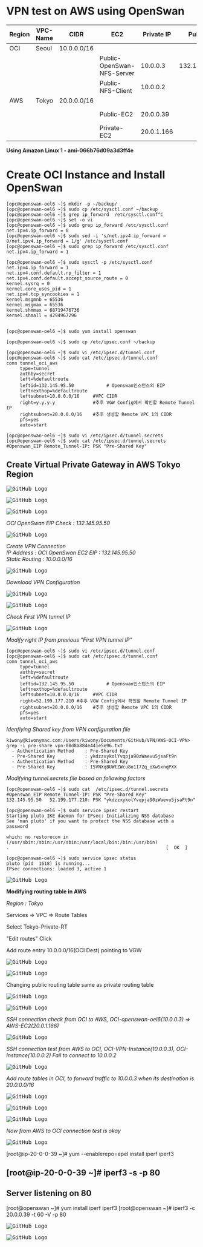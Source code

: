 # VPN test on AWS using OpenSwan

| Region | VPC-Name | CIDR        | EC2                        | Private IP | Public IP     | OS            |
| ------ | -------- | ----------- | -------------------------- | ---------- | ------------- | ------------- |
| OCI    | Seoul    | 10.0.0.0/16 |                            |            |               |               |
|        |          |             | Public-OpenSwan-NFS-Server | 10.0.0.3   | 132.145.95.50 | OEL6          |
|        |          |             | Public-NFS-Client          | 10.0.0.2   |               | OEL7          |
| AWS    | Tokyo    | 20.0.0.0/16 |                            |            |               |               |
|        |          |             | Public-EC2                 | 20.0.0.39  |               | Amazon Linux1 |
|        |          |             | Private-EC2                | 20.0.1.166 |               | Amazon Linux1 |


**Using Amazon Linux 1 - ami-066b76d09a3d3ff4e**


# Create OCI Instance and Install OpenSwan

```
[opc@openswan-oel6 ~]$ mkdir -p ~/backup/
[opc@openswan-oel6 ~]$ sudo cp /etc/sysctl.conf ~/backup
[opc@openswan-oel6 ~]$ grep ip_forward  /etc/sysctl.conf^C
[opc@openswan-oel6 ~]$ set -o vi
[opc@openswan-oel6 ~]$ sudo grep ip_forward /etc/sysctl.conf
net.ipv4.ip_forward = 0
[opc@openswan-oel6 ~]$ sudo sed -i 's/net.ipv4.ip_forward = 0/net.ipv4.ip_forward = 1/g' /etc/sysctl.conf
[opc@openswan-oel6 ~]$ sudo grep ip_forward /etc/sysctl.conf
net.ipv4.ip_forward = 1

[opc@openswan-oel6 ~]$ sudo sysctl -p /etc/sysctl.conf
net.ipv4.ip_forward = 1
net.ipv4.conf.default.rp_filter = 1
net.ipv4.conf.default.accept_source_route = 0
kernel.sysrq = 0
kernel.core_uses_pid = 1
net.ipv4.tcp_syncookies = 1
kernel.msgmnb = 65536
kernel.msgmax = 65536
kernel.shmmax = 68719476736
kernel.shmall = 4294967296


[opc@openswan-oel6 ~]$ sudo yum install openswan

[opc@openswan-oel6 ~]$ sudo cp /etc/ipsec.conf ~/backup

[opc@openswan-oel6 ~]$ sudo vi /etc/ipsec.d/tunnel.conf
[opc@openswan-oel6 ~]$ sudo cat /etc/ipsec.d/tunnel.conf
conn tunnel_oci_aws
     type=tunnel
     authby=secret
     left=%defaultroute
     leftid=132.145.95.50            # Openswan인스턴스의 EIP
     leftnexthop=%defaultroute
     leftsubnet=10.0.0.0/16     #VPC CIDR
     right=y.y.y.y              #추후 VGW Config에서 확인할 Remote Tunnel IP
     rightsubnet=20.0.0.0/16    #추후 생성할 Remote VPC 1의 CIDR
     pfs=yes
     auto=start

[opc@openswan-oel6 ~]$ sudo vi /etc/ipsec.d/tunnel.secrets
[opc@openswan-oel6 ~]$ sudo cat /etc/ipsec.d/tunnel.secrets
#Openswan_EIP Remote_Tunnel-IP: PSK "Pre-Shared Key"
```

## Create Virtual Private Gateway in AWS Tokyo Region

<kbd> ![GitHub Logo](AWS-OCI-VPN-OpenSwan-images/1.png) </kbd>

<kbd> ![GitHub Logo](AWS-OCI-VPN-OpenSwan-images/2.png) </kbd>

<kbd> ![GitHub Logo](AWS-OCI-VPN-OpenSwan-images/3.png) </kbd>

*OCI OpenSwan EIP Check : 132.145.95.50*

<kbd> ![GitHub Logo](AWS-OCI-VPN-OpenSwan-images/4.png) </kbd>

*Create VPN Connection*   
*IP Address : OCI OpenSwan EC2 EIP : 132.145.95.50*   
*Static Routing : 10.0.0.0/16*

<kbd> ![GitHub Logo](AWS-OCI-VPN-OpenSwan-images/5.png) </kbd>

*Download VPN Configuration*

<kbd> ![GitHub Logo](AWS-OCI-VPN-OpenSwan-images/6.png) </kbd>

<kbd> ![GitHub Logo](AWS-OCI-VPN-OpenSwan-images/7.png) </kbd>

*Check First VPN tunnel IP*

<kbd> ![GitHub Logo](AWS-OCI-VPN-OpenSwan-images/8.png) </kbd>

*Modify right IP from previous "First VPN tunnel IP"*
```
[opc@openswan-oel6 ~]$ sudo vi /etc/ipsec.d/tunnel.conf
[opc@openswan-oel6 ~]$ sudo cat /etc/ipsec.d/tunnel.conf
conn tunnel_oci_aws
     type=tunnel
     authby=secret
     left=%defaultroute
     leftid=132.145.95.50            # Openswan인스턴스의 EIP
     leftnexthop=%defaultroute
     leftsubnet=10.0.0.0/16     #VPC CIDR
     right=52.199.177.210 #추후 VGW Config에서 확인할 Remote Tunnel IP
     rightsubnet=20.0.0.0/16    #추후 생성할 Remote VPC 1의 CIDR
     pfs=yes
     auto=start
```

*Idenfiying Shared key from VPN configuration file*  
```
kiwony@kiwonymac.com:/Users/kiwony/Documents/GitHub/VPN/AWS-OCI-VPN> grep -i pre-share vpn-08d8a884e441e5e96.txt
  - Authentication Method    : Pre-Shared Key
  - Pre-Shared Key           : ykdzzxykolYvqpja90zWaevu5jsaFt9n
  - Authentication Method    : Pre-Shared Key
  - Pre-Shared Key           : I5VNXqBUWtZWcu8o1I7Zq_oXwSxnqPXX
```

*Modifying tunnel.secrets file based on following factors*

```
[opc@openswan-oel6 ~]$ sudo cat  /etc/ipsec.d/tunnel.secrets
#Openswan_EIP Remote_Tunnel-IP: PSK "Pre-Shared Key"
132.145.95.50	52.199.177.210: PSK "ykdzzxykolYvqpja90zWaevu5jsaFt9n"

[opc@openswan-oel6 ~]$ sudo service ipsec restart
Starting pluto IKE daemon for IPsec: Initializing NSS database
See 'man pluto' if you want to protect the NSS database with a password

which: no restorecon in (/usr/sbin:/sbin:/usr/sbin:/usr/local/bin:/bin:/usr/bin)
.                                                          [  OK  ]

[opc@openswan-oel6 ~]$ sudo service ipsec status
pluto (pid  1618) is running...
IPsec connections: loaded 3, active 1
```

<kbd> ![GitHub Logo](AWS-OCI-VPN-OpenSwan-images/9.png) </kbd>

**Modifying routing table in AWS**

*Region : Tokyo*

Services => VPC => Route Tables

Select Tokyo-Private-RT

"Edit routes" Click

Add route entry 10.0.0.0/16(OCI Dest) pointing to VGW

<kbd> ![GitHub Logo](AWS-OCI-VPN-OpenSwan-images/10.png) </kbd>

<kbd> ![GitHub Logo](AWS-OCI-VPN-OpenSwan-images/11.png) </kbd>


Changing public routing table same as private routing table

<kbd> ![GitHub Logo](AWS-OCI-VPN-OpenSwan-images/12.png) </kbd>

<kbd> ![GitHub Logo](AWS-OCI-VPN-OpenSwan-images/13.png) </kbd>

*SSH connection check from OCI to AWS, OCI-openswan-oel6(10.0.0.3) => AWS-EC2(20.0.1.166)*

<kbd> ![GitHub Logo](AWS-OCI-VPN-OpenSwan-images/14.png) </kbd>

*SSH connection test from AWS to OCI, OCI-VPN-Instance(10.0.0.3), OCI-Instance(10.0.0.2)*
*Fail to connect to 10.0.0.2*

<kbd> ![GitHub Logo](AWS-OCI-VPN-OpenSwan-images/15.png) </kbd>

*Add route tables in OCI, to forward traffic to 10.0.0.3 when its destination is 20.0.0.0/16*

<kbd> ![GitHub Logo](AWS-OCI-VPN-OpenSwan-images/16.png) </kbd>

<kbd> ![GitHub Logo](AWS-OCI-VPN-OpenSwan-images/17.png) </kbd>

<kbd> ![GitHub Logo](AWS-OCI-VPN-OpenSwan-images/18.png) </kbd>

*Now from AWS to OCI connection test is okay*

<kbd> ![GitHub Logo](AWS-OCI-VPN-OpenSwan-images/19.png) </kbd>


[root@ip-20-0-0-39 ~]# yum --enablerepo=epel install iperf iperf3

[root@ip-20-0-0-39 ~]# iperf3 -s -p 80
-----------------------------------------------------------
Server listening on 80
-----------------------------------------------------------


[root@openswan ~]# yum install iperf iperf3
[root@openswan ~]# iperf3 -c 20.0.0.39 -t 60 -V -p 80


<kbd> ![GitHub Logo](AWS-OCI-VPN-OpenSwan-images/20.png) </kbd>


<kbd> ![GitHub Logo](AWS-OCI-VPN-OpenSwan-images/21.png) </kbd>





